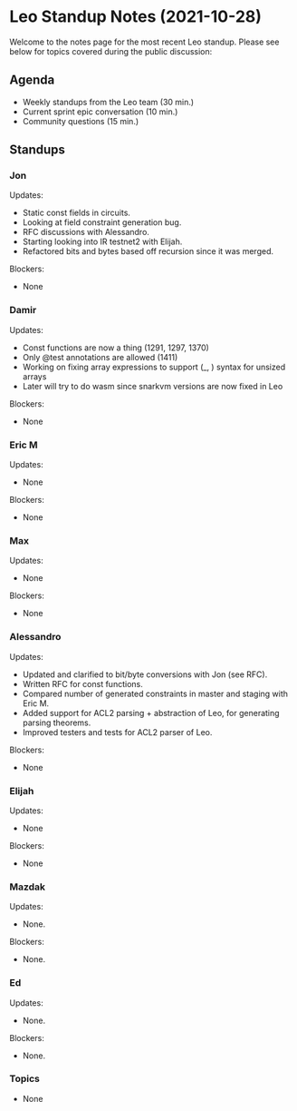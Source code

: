 # Leo Standup Notes (2021-10-28)

Welcome to the notes page for the most recent Leo standup. Please see below for topics covered during the public discussion:

## Agenda

* Weekly standups from the Leo team (30 min.)
* Current sprint epic conversation (10 min.)
* Community questions (15 min.)

## Standups

### Jon

Updates:

* Static const fields in circuits.
* Looking at field constraint generation bug.
* RFC discussions with Alessandro.
* Starting looking into IR testnet2 with Elijah.
* Refactored bits and bytes based off recursion since it was merged.

Blockers:

* None

### Damir

Updates:

* Const functions are now a thing (1291, 1297, 1370)
* Only @test annotations are allowed (1411)
* Working on fixing array expressions to support (_, ) syntax for unsized arrays
* Later will try to do wasm since snarkvm versions are now fixed in Leo

Blockers:

* None

### Eric M

Updates:

* None

Blockers:

* None

### Max

Updates:

* None

Blockers:

* None

### Alessandro

Updates:

* Updated and clarified to bit/byte conversions with Jon (see RFC).
* Written RFC for const functions.
* Compared number of generated constraints in master and staging with Eric M.
* Added support for ACL2 parsing + abstraction of Leo, for generating parsing theorems.
* Improved testers and tests for ACL2 parser of Leo.

Blockers:

* None

### Elijah

Updates:

* None

Blockers:

* None

### Mazdak

Updates:

* None.

Blockers:

* None.

### Ed

Updates:

* None.

Blockers:

* None.

### Topics

* None
